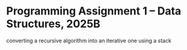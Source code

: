 # Programming Assignment 1 – Data Structures, 2025B 

converting a recursive algorithm into an iterative one using a stack
